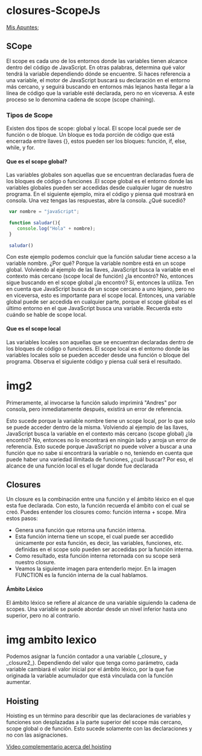 # closures-ScopeJs

[Mis Apuntes](https://1drv.ms/w/s!ArRVF7ZMdzjPl298qcQcXXTJ4oSL?e=H0ae86);

## SCope

<p>
El scope es cada uno de los entornos donde las variables tienen alcance dentro del código de JavaScript. En otras palabras, determina qué valor tendrá la variable dependiendo dónde se encuentre.
Si haces referencia a una variable, el motor de JavaScript buscará su declaración en el entorno más cercano, y seguirá buscando en entornos más lejanos hasta llegar a la línea de código que la variable esté declarada, pero no en viceversa. A este proceso se lo denomina cadena de scope (scope chaining).
</p>

### Tipos de Scope

<p>
Existen dos tipos de scope: global y local. El scope local puede ser de función o de bloque. Un bloque es toda porción de código que está encerrada entre llaves {}, estos pueden ser los bloques: función, if, else, while, y for. 
</p>

#### Que es el scope global?

<p>
Las variables globales son aquellas que se encuentran declaradas fuera de los bloques de código o funciones .El scope global es el entorno donde las variables globales pueden ser accedidas desde cualquier lugar de nuestro programa. 
En el siguiente ejemplo, mira el código y piensa qué mostrará en consola. Una vez tengas las respuestas, abre la consola. ¿Qué sucedió? 
</p>

```JavaScript
 var nombre = "javaScript";
 
 function saludar(){
    console.log("Hola" + nombre);
 }
 
 saludar()
```  
  

<p>
Con este ejemplo podemos concluir que la función saludar tiene acceso a la variable nombre. ¿Por qué? Porque la variable nombre está en un scope global. 
Volviendo al ejemplo de las llaves, JavaScript busca la variable en el contexto más cercano (scope local de función) ¿la encontró? No, entonces sigue buscando en el scope global ¿la encontró? Sí, entonces la utiliza. Ten en cuenta que JavaScript busca de un scope cercano a uno lejano, pero no en viceversa, esto es importante para el scope local. 
Entonces, una variable global puede ser accedida en cualquier parte, porque el scope global es el último entorno en el que JavaScript busca una variable. Recuerda esto cuándo se hable de scope local. 
</p>

#### Que es el scope local

<p>
Las variables locales son aquellas que se encuentran declaradas dentro de los bloques de código o funciones. El scope local es el entorno donde las variables locales solo se pueden acceder desde una función o bloque del programa. 
Observa el siguiente código y piensa cuál será el resultado. 
</p>

# img2

<p>
Primeramente, al invocarse la función saludo imprimirá "Andres" por consola, pero inmediatamente después, existirá un error de referencia. 
</p>

<p>
Esto sucede porque la variable nombre tiene un scope local, por lo que solo se puede acceder dentro de la misma. Volviendo al ejemplo de las llaves, JavaScript busca la variable en el contexto más cercano (scope global) ¿la encontró? No, entonces no lo encontrará en ningún lado y arroja un error de referencia. 
Esto sucede porque JavaScript no puede volver a buscar a una función que no sabe si encontrará la variable o no, teniendo en cuenta que puede haber una variedad ilimitada de funciones, ¿cuál buscar? Por eso, el alcance de una función local es el lugar donde fue declarada 
</p>

## Closures

<p>
Un closure es la combinación entre una función y el ámbito léxico en el que esta fue declarada. Con esto, la función recuerda el ámbito con el cual se creó. Puedes entender los closures como: función interna + scope. Mira estos pasos:  
</p>

- Genera una función que retorna una función interna.
- Esta función interna tiene un scope, el cual puede ser accedido únicamente por
  esta función, es decir, las variables, funciones, etc. definidas en el scope solo pueden ser accedidas por la función interna.
- Como resultado, esta función interna retornada con su scope será nuestro closure.
- Veamos la siguiente imagen para entenderlo mejor. En la imagen FUNCTION es la función interna de la cual hablamos.

#### Ámbito Léxico
<p>
El ámbito léxico se refiere al alcance de una variable siguiendo la cadena de scopes. Una variable se puede abordar desde un nivel inferior hasta uno superior, pero no al contrario. 
</p>

# img ambito lexico

<p>
Podemos asignar la función contador a una variable (_closure_ y _closure2_). Dependiendo del valor que tenga como parámetro, cada variable cambiará el valor inicial por el ámbito léxico, por la que fue originada la variable acumulador que está vinculada con la función aumentar. 
</p>

## Hoisting

<p>
Hoisting es un término para describir que las declaraciones de variables y funciones son desplazadas a la parte superior del scope más cercano, scope global o de función. Esto sucede solamente con las declaraciones y no con las asignaciones. 
</p>

[Video complementario acerca del hoisting](https://www.youtube.com/watch?v="https://www.youtube.com/watch?v=uI6o97A4IrI"uI6o97A4IrI)
